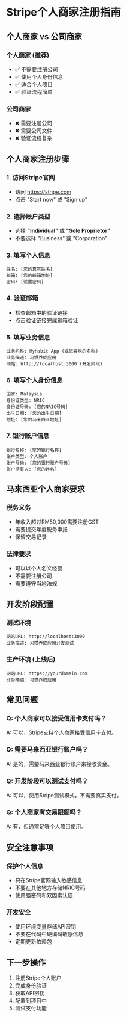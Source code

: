 # Stripe个人商家注册指南

## 个人商家 vs 公司商家

### 个人商家 (推荐)
- ✅ 不需要注册公司
- ✅ 使用个人身份信息
- ✅ 适合个人项目
- ✅ 验证流程简单

### 公司商家
- ❌ 需要注册公司
- ❌ 需要公司文件
- ❌ 验证流程复杂

## 个人商家注册步骤

### 1. 访问Stripe官网
- 访问 https://stripe.com
- 点击 "Start now" 或 "Sign up"

### 2. 选择账户类型
- 选择 **"Individual"** 或 **"Sole Proprietor"**
- 不要选择 "Business" 或 "Corporation"

### 3. 填写个人信息
```
姓名: [您的真实姓名]
邮箱: [您的邮箱地址]
密码: [设置密码]
```

### 4. 验证邮箱
- 检查邮箱中的验证链接
- 点击验证链接完成邮箱验证

### 5. 填写业务信息
```
业务名称: MyHabit App (或您喜欢的名称)
业务描述: 习惯养成应用
网站: http://localhost:3000 (开发阶段)
```

### 6. 填写个人身份信息
```
国家: Malaysia
身份证类型: NRIC
身份证号码: [您的NRIC号码]
出生日期: [您的出生日期]
地址: [您的马来西亚地址]
```

### 7. 银行账户信息
```
银行名称: [您的银行名称]
账户类型: 个人账户
账户号码: [您的银行账户号码]
账户持有人: [您的姓名]
```

## 马来西亚个人商家要求

### 税务义务
- 年收入超过RM50,000需要注册GST
- 需要提交年度税务申报
- 保留交易记录

### 法律要求
- 可以以个人名义经营
- 不需要注册公司
- 需要遵守当地法规

## 开发阶段配置

### 测试环境
```
网站URL: http://localhost:3000
业务描述: 习惯养成应用开发测试
```

### 生产环境 (上线后)
```
网站URL: https://yourdomain.com
业务描述: 习惯养成应用
```

## 常见问题

### Q: 个人商家可以接受信用卡支付吗？
A: 可以，Stripe支持个人商家接受信用卡支付。

### Q: 需要马来西亚银行账户吗？
A: 是的，需要马来西亚银行账户来接收资金。

### Q: 开发阶段可以测试支付吗？
A: 可以，使用Stripe测试模式，不需要真实支付。

### Q: 个人商家有交易限额吗？
A: 有，但通常足够个人项目使用。

## 安全注意事项

### 保护个人信息
- 只在Stripe官网输入敏感信息
- 不要在其他地方存储NRIC号码
- 使用强密码和双因素认证

### 开发安全
- 使用环境变量存储API密钥
- 不要在代码中硬编码敏感信息
- 定期更新依赖包

## 下一步操作
1. 注册Stripe个人账户
2. 完成身份验证
3. 获取API密钥
4. 配置到项目中
5. 测试支付功能 